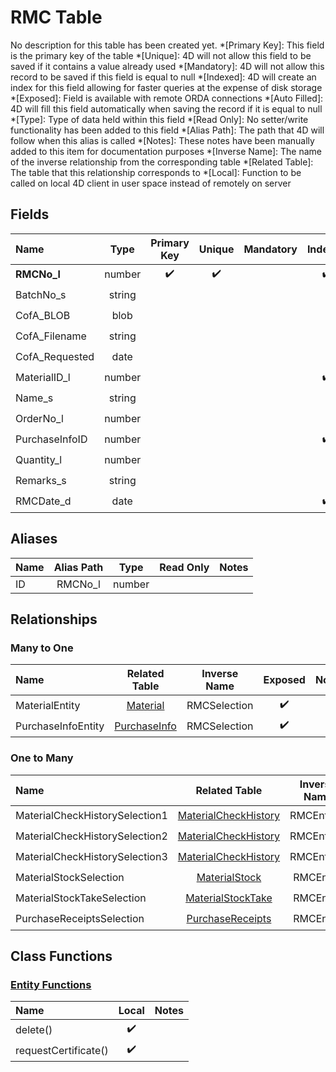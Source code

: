 ﻿# RMC Table
No description for this table has been created yet.
*[Primary Key]: This field is the primary key of the table
*[Unique]: 4D will not allow this field to be saved if it contains a value already used
*[Mandatory]: 4D will not allow this record to be saved if this field is equal to null
*[Indexed]: 4D will create an index for this field allowing for faster queries at the expense of disk storage
*[Exposed]: Field is available with remote ORDA connections
*[Auto Filled]: 4D will fill this field automatically when saving the record if it is equal to null
*[Type]: Type of data held within this field
*[Read Only]: No setter/write functionality has been added to this field
*[Alias Path]: The path that 4D will follow when this alias is called
*[Notes]: These notes have been manually added to this item for documentation purposes
*[Inverse Name]: The name of the inverse relationship from the corresponding table
*[Related Table]: The table that this relationship corresponds to
*[Local]: Function to be called on local 4D client in user space instead of remotely on server
## Fields
|Name|Type|Primary Key|Unique|Mandatory|Indexed|Exposed|Auto Filled|Notes|
|:---|:---:|:---:|:---:|:---:|:---:|:---:|:---:|:---:|
|**RMCNo_l**|number|✔️|✔️||✔️|✔️|✔️||
|BatchNo_s|string|||||✔️|||
|CofA_BLOB|blob|||||✔️|||
|CofA_Filename|string|||||✔️|||
|CofA_Requested|date|||||✔️|||
|MaterialID_l|number||||✔️|✔️|||
|Name_s|string|||||✔️|||
|OrderNo_l|number|||||✔️|||
|PurchaseInfoID|number||||✔️|✔️|||
|Quantity_l|number|||||✔️|||
|Remarks_s|string|||||✔️|||
|RMCDate_d|date||||✔️|✔️|||
## Aliases
|Name|Alias Path|Type|Read Only|Notes|
|:---|:---:|:---:|:---:|:---:|
|ID|RMCNo_l|number|||
## Relationships
### Many to One
|Name|Related Table|Inverse Name|Exposed|Notes|
|:---|:---:|:---:|:---:|:---:|
|MaterialEntity|[Material](Material.md)|RMCSelection|✔️||
|PurchaseInfoEntity|[PurchaseInfo](PurchaseInfo.md)|RMCSelection|✔️||
### One to Many
|Name|Related Table|Inverse Name|Exposed|Notes|
|:---|:---:|:---:|:---:|:---:|
|MaterialCheckHistorySelection1|[MaterialCheckHistory](MaterialCheckHistory.md)|RMCEntity1|✔️||
|MaterialCheckHistorySelection2|[MaterialCheckHistory](MaterialCheckHistory.md)|RMCEntity2|✔️||
|MaterialCheckHistorySelection3|[MaterialCheckHistory](MaterialCheckHistory.md)|RMCEntity3|✔️||
|MaterialStockSelection|[MaterialStock](MaterialStock.md)|RMCEntity|✔️||
|MaterialStockTakeSelection|[MaterialStockTake](MaterialStockTake.md)|RMCEntity|✔️||
|PurchaseReceiptsSelection|[PurchaseReceipts](PurchaseReceipts.md)|RMCEntity|✔️||
## Class Functions
### [Entity Functions](https://github.com/synthotec/SynthoTec-4D/blob/main/Project/Sources/Classes/RMCEntity.4dm)
|Name|Local|Notes|
|:---|:---:|:---:|
|delete()|✔️||
|requestCertificate()|✔️||